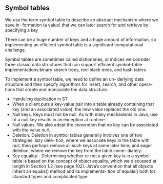 ## Symbol tables 
We use the term symbol table to describe an abstract mechanism where we save in-
formation (a value) that we can later search for and retrieve by specifying a key

There can be a huge number of keys and a huge amount of information, so implementing an efficient symbol table is a significant computational challenge.

Symbol tables are sometimes called dictionaries, or indices
we consider three classic data structures that can support efficient symbol-table implementations:binary search trees, red-black trees, and hash tables

To implement a symbol table, we need to define an un-
derlying data structure and then specify algorithms for insert, search, and other opera-
tions that create and manipulate the data structure.

- Handeling duplication in ST
- When a client puts a key-value pair into a table already containing that key (and
	an associated value), the new value replaces the old one.
- Null keys. Keys must not be null. As with many mechanisms in Java, use of a null key
results in an exception at runtime
- Null values. We also adopt the convention that no key can be associated with the value
null.
- Deletion. Deletion in symbol tables generally involves one of two strategies: lazy dele-
tion, where we associate keys in the table with null, then perhaps remove all such keys
at some later time; and eager deletion, where we remove the key from the table imme-
diately.
- Key equality:- Determining whether or not a given key is in a symbol table is based on
the concept of object equality, which we discussed at length in Section 1.2 (see page
102). Java’s convention that all objects inherit an equals() method and its implementa-
tion of equals() both for standard types and complicated type 